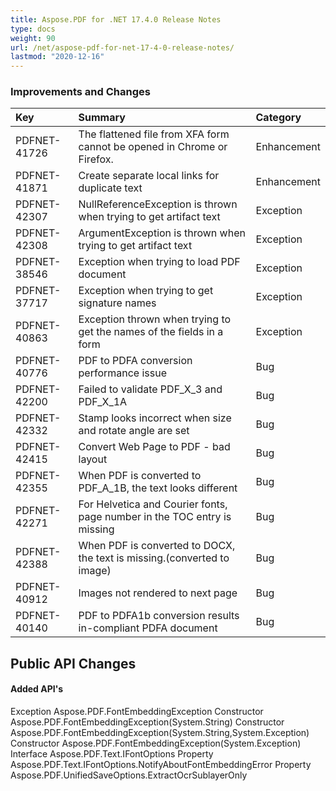 ```yaml
---
title: Aspose.PDF for .NET 17.4.0 Release Notes
type: docs
weight: 90
url: /net/aspose-pdf-for-net-17-4-0-release-notes/
lastmod: "2020-12-16"
---
```


### **Improvements and Changes**

|**Key**|**Summary**|**Category**|
| :- | :- | :- |
|PDFNET-41726|The flattened file from XFA form cannot be opened in Chrome or Firefox.|Enhancement|
|PDFNET-41871|Create separate local links for duplicate text|Enhancement|
|PDFNET-42307|NullReferenceException is thrown when trying to get artifact text|Exception|
|PDFNET-42308|ArgumentException is thrown when trying to get artifact text|Exception|
|PDFNET-38546|Exception when trying to load PDF document|Exception|
|PDFNET-37717|Exception when trying to get signature names|Exception|
|PDFNET-40863|Exception thrown when trying to get the names of the fields in a form|Exception|
|PDFNET-40776|PDF to PDFA conversion performance issue|Bug|
|PDFNET-42200|Failed to validate PDF_X_3 and PDF_X_1A|Bug|
|PDFNET-42332|Stamp looks incorrect when size and rotate angle are set|Bug|
|PDFNET-42415|Convert Web Page to PDF - bad layout|Bug|
|PDFNET-42355|When PDF is converted to PDF_A_1B, the text looks different|Bug|
|PDFNET-42271|For Helvetica and Courier fonts, page number in the TOC entry is missing|Bug|
|PDFNET-42388|When PDF is converted to DOCX, the text is missing.(converted to image)|Bug|
|PDFNET-40912|Images not rendered to next page|Bug|
|PDFNET-40140|PDF to PDFA1b conversion results in-compliant PDFA document|Bug|
## **Public API Changes**
#### **Added API's**
Exception Aspose.PDF.FontEmbeddingException
Constructor Aspose.PDF.FontEmbeddingException(System.String)
Constructor Aspose.PDF.FontEmbeddingException(System.String,System.Exception)
Constructor Aspose.PDF.FontEmbeddingException(System.Exception)
Interface Aspose.PDF.Text.IFontOptions
Property Aspose.PDF.Text.IFontOptions.NotifyAboutFontEmbeddingError
Property Aspose.PDF.UnifiedSaveOptions.ExtractOcrSublayerOnly
